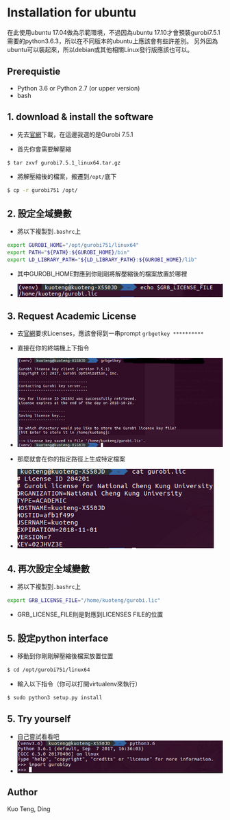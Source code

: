 # Installation for ubuntu
在此使用ubuntu 17.04做為示範環境，不過因為ubuntu 17.10才會預裝gurobi7.5.1需要的python3.6.3，所以在不同版本的ubuntu上應該會有些許差別。
另外因為ubuntu可以裝起來，所以debian或其他相關Linux發行版應該也可以。

## Prerequistie
- Python 3.6 or Python 2.7 (or upper version)
- bash

## 1. download & install the software

- 先去[官網](http://www.gurobi.com/downloads/gurobi-optimizer)下載，在這邊我選的是Gurobi 7.5.1

- 首先你會需要解壓縮

```sh
$ tar zxvf gurobi7.5.1_linux64.tar.gz
```

- 將解壓縮後的檔案，搬遷到`/opt/`底下

```sh
$ cp -r gurobi751 /opt/
```

## 2. 設定全域變數
 
- 將以下複製到`.bashrc`上

```sh
export GUROBI_HOME="/opt/gurobi751/linux64"
export PATH="${PATH}:${GUROBI_HOME}/bin"
export LD_LIBRARY_PATH="${LD_LIBRARY_PATH}:${GUROBI_HOME}/lib"
```

- 其中GUROBI_HOME對應到你剛剛將解壓縮後的檔案放置於哪裡

- ![](/Installation/picture/003.png)

## 3. Request Academic License
 
- 去[官網](https://user.gurobi.com/download/licenses/free-academic)要求Licenses，應該會得到一串prompt `grbgetkey **********`
- 直接在你的終端機上下指令
- ![](/Installation/picture/001.png)

- 那麼就會在你的指定路徑上生成特定檔案
- ![](/Installation/picture/002.png)

## 4. 再次設定全域變數

- 將以下複製到`.bashrc`上

```sh
export GRB_LICENSE_FILE="/home/kuoteng/gurobi.lic"
```

- GRB_LICENSE_FILE則是對應到LICENSES FILE的位置

## 5. 設定python interface

- 移動到你剛剛解壓縮後檔案放置位置

```sh
$ cd /opt/gurobi751/linux64
```

- 輸入以下指令（你可以打開virtualenv來執行）
```sh
$ sudo python3 setup.py install
```



## 5. Try yourself

- 自己嘗試看看吧
- ![](/Installation/picture/004.png)

## Author

Kuo Teng, Ding



